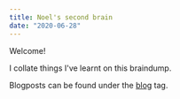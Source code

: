 ```yaml
---
title: Noel's second brain
date: "2020-06-28"
---
```


Welcome! 

I collate things I've learnt on this braindump.

Blogposts can be found under the [blog](https://kwannoel.xyz/search.html?tag=blog) tag.
